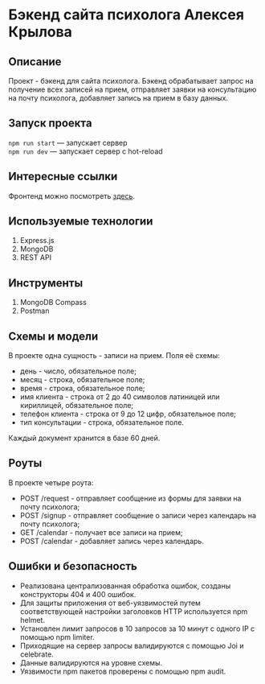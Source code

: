 # Бэкенд сайта психолога Алексея Крылова

## Описание
Проект - бэкенд для сайта психолога. Бэкенд обрабатывает запрос на получение всех записей на прием, отправляет заявки на консультацию на почту психолога, добавляет запись на прием в базу данных.

## Запуск проекта
`npm run start` — запускает сервер <br />
`npm run dev` — запускает сервер с hot-reload

## Интересные ссылки
Фронтенд можно посмотреть [здесь](https://github.com/IVKrylova/psychologist-krylov). <br>


## Используемые технологии
1. Express.js
2. MongoDB
3. REST API

## Инструменты
1. MongoDB Compass
2. Postman
   
## Схемы и модели
В проекте одна сущность - записи на прием. Поля её схемы:
* день - число, обязательное поле;
* месяц - строка, обязательное поле;
* время - строка, обязательное поле;
* имя клиента - строка от 2 до 40 символов латиницей или кириллицей, обязательное поле;
* телефон клиента - строка от 9 до 12 цифр, обязательное поле;
* тип консультации - строка, обязательное поле.<br>
  
Каждый документ хранится в базе 60 дней.

## Роуты
В проекте четыре роута:
* POST /request - отправляет сообщение из формы для заявки на почту психолога;
* POST /signup - отправляет сообщение о записи через календарь на почту психолога;
* GET /calendar - получает все записи на прием;
* POST /calendar - добавляет запись через календарь.

## Ошибки и безопасность
* Реализована централизованная обработка ошибок, созданы конструкторы 404 и 400 ошибок.
* Для защиты приложения от веб-уязвимостей путем соответствующей настройки заголовков HTTP используется npm helmet.
* Установлен лимит запросов в 10 запросов за 10 минут с одного IP с помощью npm limiter.
* Приходящие на сервер запросы валидируются с помощью Joi и celebrate.
* Данные валидируются на уровне схемы.
* Уязвимости npm пакетов проверены с помощью npm audit. 
